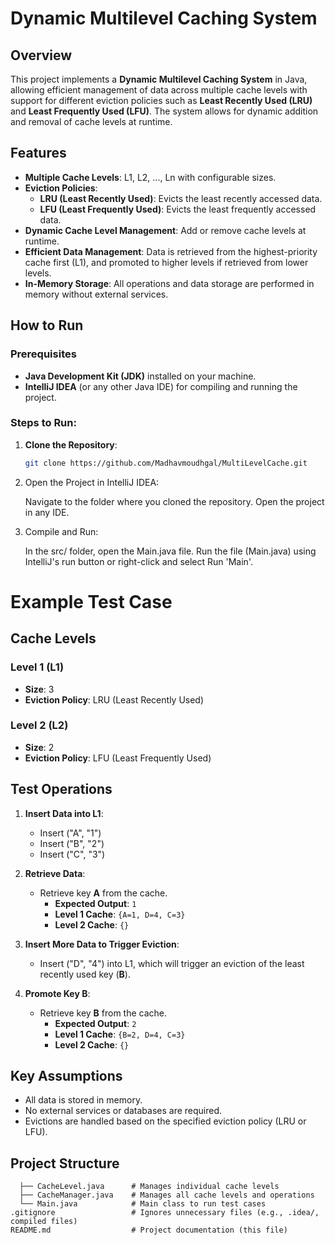 # Dynamic Multilevel Caching System

## Overview

This project implements a **Dynamic Multilevel Caching System** in Java, allowing efficient management of data across multiple cache levels with support for different eviction policies such as **Least Recently Used (LRU)** and **Least Frequently Used (LFU)**. The system allows for dynamic addition and removal of cache levels at runtime.

## Features

- **Multiple Cache Levels**: L1, L2, ..., Ln with configurable sizes.
- **Eviction Policies**:
  - **LRU (Least Recently Used)**: Evicts the least recently accessed data.
  - **LFU (Least Frequently Used)**: Evicts the least frequently accessed data.
- **Dynamic Cache Level Management**: Add or remove cache levels at runtime.
- **Efficient Data Management**: Data is retrieved from the highest-priority cache first (L1), and promoted to higher levels if retrieved from lower levels.
- **In-Memory Storage**: All operations and data storage are performed in memory without external services.

## How to Run

### Prerequisites

- **Java Development Kit (JDK)** installed on your machine.
- **IntelliJ IDEA** (or any other Java IDE) for compiling and running the project.

### Steps to Run:

1. **Clone the Repository**:
   ```bash
   git clone https://github.com/Madhavmoudhgal/MultiLevelCache.git
2. Open the Project in IntelliJ IDEA:

   Navigate to the folder where you cloned the repository.
   Open the project in any IDE.
3. Compile and Run:

   In the src/ folder, open the Main.java file.
   Run the file (Main.java) using IntelliJ's run button or right-click and select Run 'Main'.

# Example Test Case

## Cache Levels

### Level 1 (L1)
- **Size**: 3
- **Eviction Policy**: LRU (Least Recently Used)

### Level 2 (L2)
- **Size**: 2
- **Eviction Policy**: LFU (Least Frequently Used)

## Test Operations

1. **Insert Data into L1**:
   - Insert ("A", "1")
   - Insert ("B", "2")
   - Insert ("C", "3")

2. **Retrieve Data**:
   - Retrieve key **A** from the cache.
     - **Expected Output**: `1`
     - **Level 1 Cache**: `{A=1, D=4, C=3}`
     - **Level 2 Cache**: `{}`
   
3. **Insert More Data to Trigger Eviction**:
   - Insert ("D", "4") into L1, which will trigger an eviction of the least recently used key (**B**).

4. **Promote Key B**:
   - Retrieve key **B** from the cache.
     - **Expected Output**: `2`
     - **Level 1 Cache**: `{B=2, D=4, C=3}`
     - **Level 2 Cache**: `{}`

## Key Assumptions

- All data is stored in memory.
- No external services or databases are required.
- Evictions are handled based on the specified eviction policy (LRU or LFU).

## Project Structure
``` src/
  ├── CacheLevel.java      # Manages individual cache levels
  ├── CacheManager.java    # Manages all cache levels and operations
  └── Main.java            # Main class to run test cases
.gitignore                 # Ignores unnecessary files (e.g., .idea/, compiled files)
README.md                  # Project documentation (this file)
```


